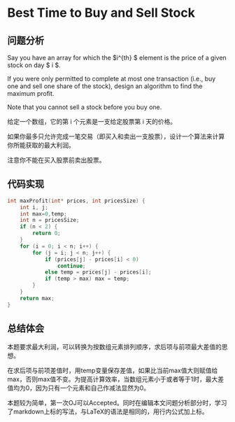 #  Best Time to Buy and Sell Stock

## 问题分析
Say you have an array for which the $i^{th} $ element is the price of a given stock on day $ i $.

If you were only permitted to complete at most one transaction (i.e., buy one and sell one share of the stock), design an algorithm to find the maximum profit.

Note that you cannot sell a stock before you buy one.

给定一个数组，它的第 i 个元素是一支给定股票第 i 天的价格。

如果你最多只允许完成一笔交易（即买入和卖出一支股票），设计一个算法来计算你所能获取的最大利润。

注意你不能在买入股票前卖出股票。

## 代码实现
``` C
int maxProfit(int* prices, int pricesSize) {
    int i, j;
    int max=0,temp;
    int n = pricesSize;
    if (n < 2) {
        return 0;
    }
    for (i = 0; i < n; i++) {
        for (j = i; j < n; j++) {
            if (prices[j] - prices[i] < 0)
                continue;
            else temp = prices[j] - prices[i];
            if (temp > max) max = temp;
        }
    }
    return max;
}
```

## 总结体会

本题要求最大利润，可以转换为按数组元素排列顺序，求后项与前项最大差值的思想。

在求后项与前项差值时，用temp变量保存差值，如果比当前max值大则赋值给max，否则max值不变。为提高计算效率，当数组元素小于或者等于1时，最大差值均为0，因为只有一个元素和自己作减法显然为0。

本题较为简单，第一次OJ可以Accepted。同时在编辑本文问题分析部分时，学习了markdown上标的写法，与LaTeX的语法是相同的，用行内公式加上标。











